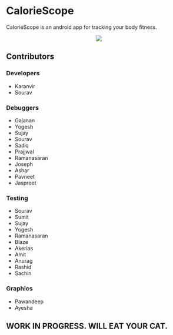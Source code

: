 # CalorieScope
CalorieScope is an android app for tracking your body fitness.

<p align="center">
  <img src="https://karanvir.ml/assets/images/CalorieScope.png">
</p>

## Contributors

### Developers
* Karanvir
* Sourav
### Debuggers
* Gajanan
* Yogesh
* Sujay
* Sourav
* Sadiq
* Prajjwal
* Ramanasaran
* Joseph
* Ashar
* Pavneet
* Jaspreet
### Testing
* Sourav
* Sumit
* Sujay
* Yogesh
* Ramanasaran
* Blaze
* Akerias
* Amit
* Anurag
* Rashid
* Sachin
### Graphics
* Pawandeep
* Ayesha

## WORK IN PROGRESS. WILL EAT YOUR CAT.
